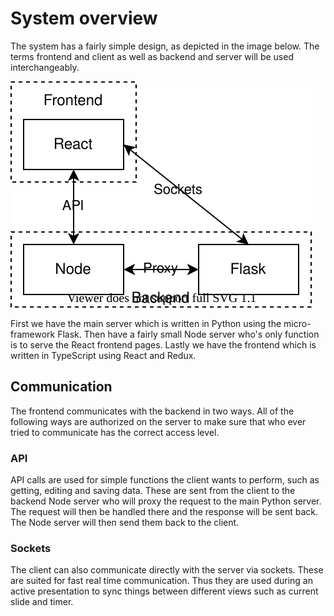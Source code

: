 # System overview

The system has a fairly simple design, as depicted in the image below.
The terms frontend and client as well as backend and server will be used interchangeably.

![Systemöversikt](../_static/system_overview.svg)

First we have the main server which is written in Python using the micro-framework Flask.
Then have a fairly small Node server who's only function is to serve the React frontend pages.
Lastly we have the frontend which is written in TypeScript using React and Redux.

## Communication

The frontend communicates with the backend in two ways.
All of the following ways are authorized on the server to make sure that who ever tried to communicate has the correct access level.

### API

API calls are used for simple functions the client wants to perform, such as getting, editing and saving data.
These are sent from the client to the backend Node server who will proxy the request to the main Python server.
The request will then be handled there and the response will be sent back.
The Node server will then send them back to the client.

### Sockets

The client can also communicate directly with the server via sockets.
These are suited for fast real time communication.
Thus they are used during an active presentation to sync things between different views such as current slide and timer.
